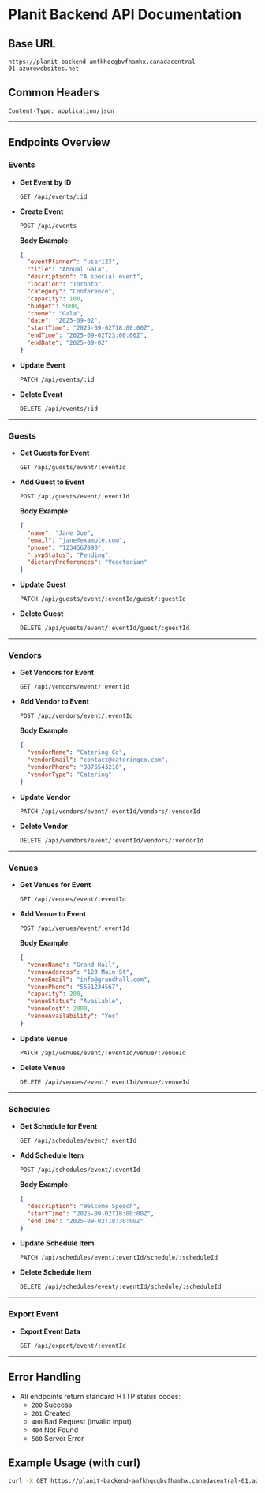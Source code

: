 # Planit Backend API Documentation

## Base URL
```
https://planit-backend-amfkhqcgbvfhamhx.canadacentral-01.azurewebsites.net
```

## Common Headers
```http
Content-Type: application/json
```

---

## Endpoints Overview

### Events
- **Get Event by ID**
  ```
  GET /api/events/:id
  ```
- **Create Event**
  ```
  POST /api/events
  ```
  **Body Example:**
  ```json
  {
    "eventPlanner": "user123",
    "title": "Annual Gala",
    "description": "A special event",
    "location": "Toronto",
    "category": "Conference",
    "capacity": 100,
    "budget": 5000,
    "theme": "Gala",
    "date": "2025-09-02",
    "startTime": "2025-09-02T18:00:00Z",
    "endTime": "2025-09-02T23:00:00Z",
    "endDate": "2025-09-02"
  }
  ```
- **Update Event**
  ```
  PATCH /api/events/:id
  ```
- **Delete Event**
  ```
  DELETE /api/events/:id
  ```

---

### Guests
- **Get Guests for Event**
  ```
  GET /api/guests/event/:eventId
  ```
- **Add Guest to Event**
  ```
  POST /api/guests/event/:eventId
  ```
  **Body Example:**
  ```json
  {
    "name": "Jane Doe",
    "email": "jane@example.com",
    "phone": "1234567890",
    "rsvpStatus": "Pending",
    "dietaryPreferences": "Vegetarian"
  }
  ```
- **Update Guest**
  ```
  PATCH /api/guests/event/:eventId/guest/:guestId
  ```
- **Delete Guest**
  ```
  DELETE /api/guests/event/:eventId/guest/:guestId
  ```

---

### Vendors
- **Get Vendors for Event**
  ```
  GET /api/vendors/event/:eventId
  ```
- **Add Vendor to Event**
  ```
  POST /api/vendors/event/:eventId
  ```
  **Body Example:**
  ```json
  {
    "vendorName": "Catering Co",
    "vendorEmail": "contact@cateringco.com",
    "vendorPhone": "9876543210",
    "vendorType": "Catering"
  }
  ```
- **Update Vendor**
  ```
  PATCH /api/vendors/event/:eventId/vendors/:vendorId
  ```
- **Delete Vendor**
  ```
  DELETE /api/vendors/event/:eventId/vendors/:vendorId
  ```

---

### Venues
- **Get Venues for Event**
  ```
  GET /api/venues/event/:eventId
  ```
- **Add Venue to Event**
  ```
  POST /api/venues/event/:eventId
  ```
  **Body Example:**
  ```json
  {
    "venueName": "Grand Hall",
    "venueAddress": "123 Main St",
    "venueEmail": "info@grandhall.com",
    "venuePhone": "5551234567",
    "capacity": 200,
    "venueStatus": "Available",
    "venueCost": 2000,
    "venueAvailability": "Yes"
  }
  ```
- **Update Venue**
  ```
  PATCH /api/venues/event/:eventId/venue/:venueId
  ```
- **Delete Venue**
  ```
  DELETE /api/venues/event/:eventId/venue/:venueId
  ```

---

### Schedules
- **Get Schedule for Event**
  ```
  GET /api/schedules/event/:eventId
  ```
- **Add Schedule Item**
  ```
  POST /api/schedules/event/:eventId
  ```
  **Body Example:**
  ```json
  {
    "description": "Welcome Speech",
    "startTime": "2025-09-02T18:00:00Z",
    "endTime": "2025-09-02T18:30:00Z"
  }
  ```
- **Update Schedule Item**
  ```
  PATCH /api/schedules/event/:eventId/schedule/:scheduleId
  ```
- **Delete Schedule Item**
  ```
  DELETE /api/schedules/event/:eventId/schedule/:scheduleId
  ```

---

### Export Event
- **Export Event Data**
  ```
  GET /api/export/event/:eventId
  ```

---

## Error Handling
- All endpoints return standard HTTP status codes:
  - `200` Success
  - `201` Created
  - `400` Bad Request (invalid input)
  - `404` Not Found
  - `500` Server Error

## Example Usage (with curl)
```sh
curl -X GET https://planit-backend-amfkhqcgbvfhamhx.canadacentral-01.azurewebsites.net/api/events/1234567890abcdef12345678
```